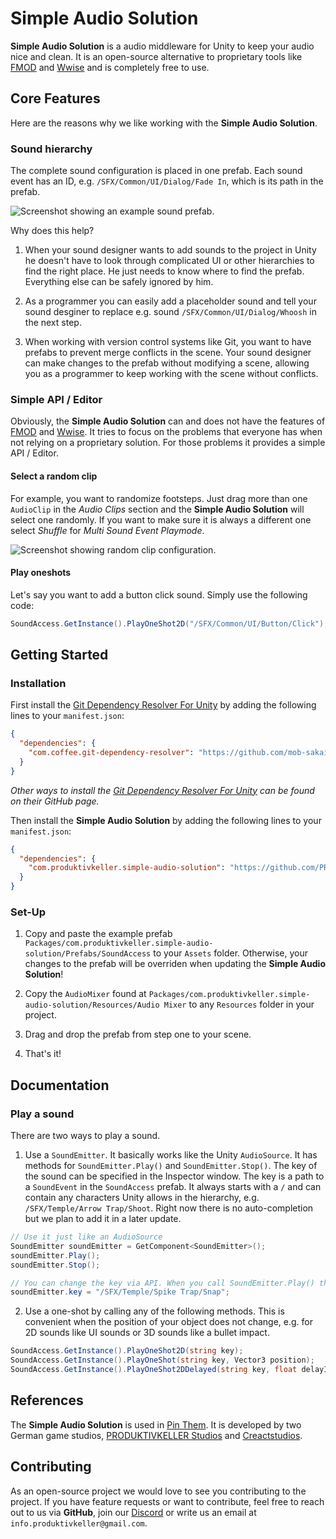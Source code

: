# Simple Audio Solution

**Simple Audio Solution** is a audio middleware for Unity to keep your audio nice and clean. It is an open-source alternative to proprietary tools like [FMOD](https://www.fmod.com/) and [Wwise](https://www.audiokinetic.com/en/products/wwise) and is completely free to use.


## Core Features

Here are the reasons why we like working with the **Simple Audio Solution**.

### Sound hierarchy

The complete sound configuration is placed in one prefab. Each sound event has an ID, e.g. `/SFX/Common/UI/Dialog/Fade In`, which is its path in the prefab. 

![Screenshot showing an example sound prefab.](./Images~/sound-prefab.png)

Why does this help?

1. When your sound designer wants to add sounds to the project in Unity he doesn't have to look through complicated UI or other hierarchies to find the right place. He just needs to know where to find the prefab. Everything else can be safely ignored by him.

2. As a programmer you can easily add a placeholder sound and tell your sound desginer to replace e.g. sound `/SFX/Common/UI/Dialog/Whoosh` in the next step.

3. When working with version control systems like Git, you want to have prefabs to prevent merge conflicts in the scene. Your sound designer can make changes to the prefab without modifying a scene, allowing you as a programmer to keep working with the scene without conflicts.

### Simple API / Editor

Obviously, the **Simple Audio Solution** can and does not have the features of [FMOD](https://www.fmod.com/) and [Wwise](https://www.audiokinetic.com/en/products/wwise). It tries to focus on the problems that everyone has when not relying on a proprietary solution. For those problems it provides a simple API / Editor.

#### Select a random clip

For example, you want to randomize footsteps. Just drag more than one `AudioClip` in the *Audio Clips* section and the **Simple Audio Solution** will select one randomly. If you want to make sure it is always a different one select *Shuffle* for *Multi Sound Event Playmode*.

![Screenshot showing random clip configuration.](./Images~/random-select-clip.png)

#### Play oneshots

Let's say you want to add a button click sound. Simply use the following code:

```csharp
SoundAccess.GetInstance().PlayOneShot2D("/SFX/Common/UI/Button/Click");
```

## Getting Started

### Installation

First install the [Git Dependency Resolver For Unity]("https://github.com/mob-sakai/GitDependencyResolverForUnity") by adding the following lines to your `manifest.json`:


```json
{
  "dependencies": {
    "com.coffee.git-dependency-resolver": "https://github.com/mob-sakai/GitDependencyResolverForUnity.git"
  }
}
```

*Other ways to install the [Git Dependency Resolver For Unity]("https://github.com/mob-sakai/GitDependencyResolverForUnity") can be found on their GitHub page.*

Then install the **Simple Audio Solution** by adding the following lines to your `manifest.json`:

```json
{
  "dependencies": {
    "com.produktivkeller.simple-audio-solution": "https://github.com/PRODUKTIVKELLER/simple-audio-solution.git"
  }
}
```

### Set-Up

1. Copy and paste the example prefab `Packages/com.produktivkeller.simple-audio-solution/Prefabs/SoundAccess` to your `Assets` folder. Otherwise, your changes to the prefab will be overriden when updating the **Simple Audio Solution**!

2. Copy the `AudioMixer` found at `Packages/com.produktivkeller.simple-audio-solution/Resources/Audio Mixer` to any `Resources` folder in your project.

3. Drag and drop the prefab from step one to your scene.

4. That's it!


## Documentation

### Play a sound

There are two ways to play a sound.

1. Use a `SoundEmitter`. It basically works like the Unity `AudioSource`. It has methods for `SoundEmitter.Play()` and `SoundEmitter.Stop()`. The key of the sound can be specified in the Inspector window. The key is a path to a `SoundEvent` in the `SoundAccess` prefab. It always starts with a `/` and can contain any characters Unity allows in the hierarchy, e.g. `/SFX/Temple/Arrow Trap/Shoot`. Right now there is no auto-completion but we plan to add it in a later update.

```csharp
// Use it just like an AudioSource
SoundEmitter soundEmitter = GetComponent<SoundEmitter>();
soundEmitter.Play();
soundEmitter.Stop();

// You can change the key via API. When you call SoundEmitter.Play() the next time, the new event will be played.
soundEmitter.key = "/SFX/Temple/Spike Trap/Snap";
```

2. Use a one-shot by calling any of the following methods. This is convenient when the position of your object does not change, e.g. for 2D sounds like UI sounds or 3D sounds like a bullet impact.

```csharp
SoundAccess.GetInstance().PlayOneShot2D(string key);
SoundAccess.GetInstance().PlayOneShot(string key, Vector3 position);
SoundAccess.GetInstance().PlayOneShot2DDelayed(string key, float delayInSeconds);
```

## References

The **Simple Audio Solution** is used in [Pin Them](https://store.steampowered.com/app/1764220/Pin_Them). It is developed by two German game studios, [PRODUKTIVKELLER Studios](https://produktivkeller.com/) and [Creactstudios](https://creactstudios.com/).

## Contributing

As an open-source project we would love to see you contributing to the project. If you have feature requests or want to contribute, feel free to reach out to us via **GitHub**, join our [Discord](https://discord.gg/KMurg8H823) or write us an email at `info.produktivkeller@gmail.com`.